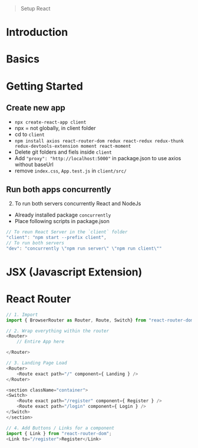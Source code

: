 > Setup React

# Introduction

# Basics

# Getting Started

## Create new app
- `npx create-react-app client` 
- npx = not globally, in client folder
- cd to `client`
- `npm install axios react-router-dom redux react-redux redux-thunk redux-devtools-extension moment react-moment`
- Delete git folders and fiels inside `client`
- Add `"proxy": "http://localhost:5000"` in package.json to use axios without baseUrl
- remove `index.css`, `App.test.js` in `client/src/`

## Run both apps concurrently
2. To run both servers concurrently React and NodeJs
- Already installed package `concurrently`
- Place following scripts in package.json
```js
// To reun React Server in the `client` folder
"client": "npm start --prefix client",
// To run both servers
"dev": "concurrently \"npm run server\" \"npm run client\""
```

# JSX (Javascript Extension)


# React Router

```js
// 1. Import
import { BrowserRouter as Router, Route, Switch} from "react-router-dom";

// 2. Wrap everything within the router
<Router>
    // Entire App here

</Router>

// 3. Landing Page Load
<Router>
    <Route exact path="/" component={ Landing } />
</Router>

<section className="container">
<Switch>
    <Route exact path="/register" component={ Register } />
    <Route exact path="/login" component={ Login } />
</Switch>
</section>

// 4. Add Buttons / Links for a component
import { Link } from "react-router-dom";
<Link to="/register">Register</Link>



```